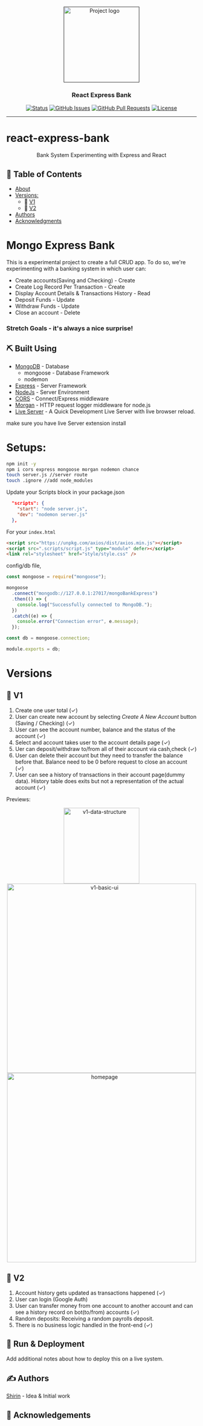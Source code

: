 <p align="center">
  <a href="" rel="noopener">
 <img width=200px height=200px src="./readmefiles/img/bank.png" alt="Project logo"></a>
</p>

<h3 align="center">React Express Bank</h3>

<div align="center">

[![Status](https://img.shields.io/badge/status-active-success.svg)](active)
[![GitHub Issues](https://img.shields.io/github/issues/kylelobo/The-Documentation-Compendium.svg)](https://github.com/kylelobo/The-Documentation-Compendium/issues)
[![GitHub Pull Requests](https://img.shields.io/github/issues-pr/kylelobo/The-Documentation-Compendium.svg)](https://github.com/kylelobo/The-Documentation-Compendium/pulls)
[![License](https://img.shields.io/badge/license-MIT-blue.svg)](/LICENSE)

</div>

---

# react-express-bank

<p align="center"> Bank System Experimenting with Express and React
    <br> 
</p>

## 📝 Table of Contents

- [About](#about)
- [Versions:](#versions)
  - 🔧 [V1](#v1)
  - 🔧 [V2](#v2)
- [Authors](#authors)
- [Acknowledgments](#acknowledgement)

# Mongo Express Bank

This is a experimental project to create a full CRUD app. To do so, we're experimenting with a banking system in which user can:

- Create accounts(Saving and Checking) - Create
- Create Log Record Per Transaction - Create
- Display Account Details & Transactions History - Read
- Deposit Funds - Update
- Withdraw Funds - Update
- Close an account - Delete

### Stretch Goals - it's always a nice surprise!

## ⛏️ Built Using <a name = "built_using"></a>

- [MongoDB](https://www.mongodb.com/) - Database
  - mongoose - Database Framework
  - nodemon
- [Express](https://expressjs.com/) - Server Framework
- [NodeJs](https://nodejs.org/en/) - Server Environment
- [CORS](https://www.npmjs.com/package/cors) - Connect/Express middleware
- [Morgan](https://www.npmjs.com/package/morgan) - HTTP request logger middleware for node.js
- [Live Server](https://marketplace.visualstudio.com/items?itemName=ritwickdey.LiveServer) - A Quick Development Live Server with live browser reload.

make sure you have live Server extension install

# Setups:

```sh
npm init -y
npm i cors express mongoose morgan nodemon chance
touch server.js //server route
touch .ignore //add node_modules
```

Update your Scripts block in your package.json

```json
  "scripts": {
    "start": "node server.js",
    "dev": "nodemon server.js"
  },
```

For your `index.html`

```html
<script src="https://unpkg.com/axios/dist/axios.min.js"></script>
<script src=".scripts/script.js" type="module" defer></script>
<link rel="stylesheet" href="style/style.css" />
```

config/db file,

```js
const mongoose = require("mongoose");

mongoose
  .connect("mongodb://127.0.0.1:27017/mongoBankExpress")
  .then(() => {
    console.log("Successfully connected to MongoDB.");
  })
  .catch((e) => {
    console.error("Connection error", e.message);
  });

const db = mongoose.connection;

module.exports = db;
```

# Versions <a name = "#versions"></a>

## 🔧 V1 <a name = "#v1"></a>

1. Create one user total (✓)
2. User can create new account by selecting _Create A New Account_ button (Saving / Checking) (✓)
3. User can see the account number, balance and the status of the account (✓)
4. Select and account takes user to the account details page (✓)
5. Uer can deposit/withdraw to/from all of their account via cash,check (✓)
6. User can delete their account but they need to transfer the balance before that. Balance need to be 0 before request to close an account (✓)
7. User can see a history of transactions in their account page(dummy data). History table does exits but not a representation of the actual account (✓)

Previews:

<p align="center">
 <img width=200px src="./readmefiles/designimg/data_structure_img.png" alt="v1-data-structure">
 <img width=500px src="./readmefiles/designimg/v1-basicUI.png" alt="v1-basic-ui">
  <img width=500px src="./readmefiles/designimg/homepage.png" alt="homepage">
</p>

## 🔧 V2 <a name = "#v2"></a>

1. Account history gets updated as transactions happened (✓)
2. User can login (Google Auth)
3. User can transfer money from one account to another account and can see a history record on bot(to/from) accounts (✓)
4. Random deposits: Receiving a random payrolls deposit.
5. There is no business logic handled in the front-end (✓)


## 🚀 Run & Deployment <a name = "deployment"></a>

Add additional notes about how to deploy this on a live system.

## ✍️ Authors <a name = "authors"></a>

[Shirin](https://github.com/shirinmjr) - Idea & Initial work

## 🎉 Acknowledgements <a name = "acknowledgement"></a>
